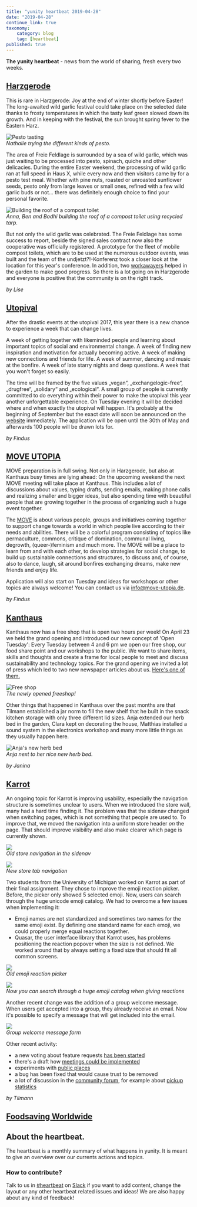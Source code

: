 ```yaml
---
title: "yunity heartbeat 2019-04-28"
date: "2019-04-28"
continue_link: true
taxonomy:
    category: blog
    tag: [heartbeat]
published: true
---
```


**The yunity heartbeat** - news from the world of sharing, fresh every two weeks.

## [Harzgerode](http://freiefeldlage.de/)

This is rare in Harzgerode: Joy at the end of winter shortly before Easter! The long-awaited wild garlic festival could take place on the selected date thanks to frosty temperatures in which the tasty leaf green slowed down its growth. And in keeping with the festival, the sun brought spring fever to the Eastern Harz.

![Pesto tasting](pestoTasting.jpg)<br>
_Nathalie trying the different kinds of pesto._

The area of Freie Feldlage is surrounded by a sea of wild garlic, which was just waiting to be processed into pesto, spinach, quiche and other delicacies. During the entire Easter weekend, the processing of wild garlic ran at full speed in Haus X, while every now and then visitors came by for a pesto test meal. Whether with pine nuts, roasted or unroasted sunflower seeds, pesto only from large leaves or small ones, refined with a few wild garlic buds or not... there was definitely enough choice to find your personal favorite.

![Building the roof of a compost toilet](toiletTarp.jpg)<br>
_Anna, Ben and Bodhi building the roof of a compost toilet using recycled tarp._

But not only the wild garlic was celebrated. The Freie Feldlage has some success to report, beside the signed sales contract now also the cooperative was officially registered. A prototype for the fleet of mobile compost toilets, which are to be used at the numerous outdoor events, was built and the team of the undjetzt?!-Konferenz took a closer look at the location for this year's conference. In addition, two [workawayers](https://www.workaway.info/831333237576-en.html) helped in the garden to make good progress. So there is a lot going on in Harzgerode and everyone is positive that the community is on the right track.

_by Lise_

## [Utopival](utopival.de)

After the drastic events at the utopival 2017, this year there is a new chance to experience a week that can change lives.

A week of getting together with likeminded people and learning about important topics of social and environmental change. A week of finding new inspiration and motivation for actually becoming active. A week of making new connections and friends for life. A week of summer, dancing and music at the bonfire. A week of late starry nights and deep questions. A week that you won't forget so easily.

The time will be framed by the five values „vegan“, „exchangelogic-free“, „drugfree“, „solidary“ and „ecological“.
A small group of people is currently committed to do everything within their power to make the utopival this year another unforgettable experience. On Tuesday evening it will be decided where and when exactly the utopival will happen. It's probably at the beginning of September but the exact date will soon be announced on the [website](utopival.de) immediately. The application will be open until the 30th of May and afterwards 100 people will be drawn lots for.

_by Findus_

## [MOVE UTOPIA](https://move-utopia.de/)

MOVE preparation is in full swing. Not only in Harzgerode, but also at Kanthaus busy times are lying ahead: On the upcoming weekend the next MOVE meeting will take place at Kanthaus. This includes a lot of discussions about values, typing drafts, sending emails, making phone calls and realizing smaller and bigger ideas, but also spending time with beautiful people that are growing together in the process of organizing such a huge event together.

The [MOVE](move-utopia.de) is about various people, groups and initiatives coming together to support change towards a world in which people live according to their needs and abilities. There will be a colorful program consisting of topics like permaculture, commons, critique of domination, communal living, degrowth, (queer-)feminism and much more. The MOVE will be a place to learn from and with each other, to develop strategies for social change, to build up sustainable connections and structures, to discuss and, of course, also to dance, laugh, sit around bonfires exchanging dreams, make new friends and enjoy life.

Application will also start on Tuesday and ideas for workshops or other topics are always welcome! You can contact us via info@move-utopia.de.

_by Findus_

## [Kanthaus](https://kanthaus.online)

Kanthaus now has a free shop that is open two hours per week! On April 23 we held the grand opening and introduced our new concept of 'Open Tuesday': Every Tuesday between 4 and 6 pm we open our free shop, our food share point and our workshops to the public. We want to share items, skills and thoughts and create a frame for local people to meet and discuss sustainability and technology topics. For the grand opening we invited a lot of press which led to two new newspaper articles about us. [Here's one of them.](https://kanthaus.online/de/about/press/2019-04-24_wln-freeshop)

![Free shop](freeshop.jpg)<br>
_The newly opened freeshop!_

Other things that happened in Kanthaus over the past months are that Tilmann established a jar norm to fill the new shelf that he built in the snack kitchen storage with only three different lid sizes. Anja extended our herb bed in the garden, Clara kept on decorating the house, Matthias installed a sound system in the electronics workshop and many more little things as they usually happen here.

![Anja's new herb bed](anjaHerbs.jpg)<br>
_Anja next to her nice new herb bed._

_by Janina_

## [Karrot](https://karrot.world)

An ongoing topic for Karrot is improving usability, especially the navigation structure is sometimes unclear to users. When we introduced the store wall, many had a hard time finding it. The problem was that the sidenav changed when switching pages, which is not something that people are used to.
To improve that, we moved the navigation into a uniform store header _on_ the page. That should improve visibility and also make clearer which page is currently shown.

![](karrot-store-navigation.png)<br>
_Old store navigation in the sidenav_

![](https://user-images.githubusercontent.com/4410802/56653712-8ab4ba80-668e-11e9-8249-f2ab8ff1a41c.png)<br>
_New store tab navigation_

Two students from the University of Michigan worked on Karrot as part of their final assignment. They chose to improve the emoji reaction picker. Before, the picker only showed 5 selected emoji. Now, users can search through the huge unicode emoji catalog.
We had to overcome a few issues when implementing it:
- Emoji names are not standardized and sometimes two names for the same emoji exist. By defining one standard name for each emoji, we could properly merge equal reactions together.
- Quasar, the user interface library that Karrot uses, has problems positioning the reaction popover when the size is not defined. We worked around that by always setting a fixed size that should fit all common screens.

![](https://user-images.githubusercontent.com/4410802/43389579-5898289a-93ec-11e8-8acd-fdcfb4e935b8.png)<br>
_Old emoji reaction picker_

![](karrot-reactions.png?resize=300)<br>
_Now you can search through a huge emoji catalog when giving reactions_

Another recent change was the addition of a group welcome message. When users get accepted into a group, they already receive an email. Now it's possible to specify a message that will get included into the email.

![](https://user-images.githubusercontent.com/1835675/55658864-861f8380-57ff-11e9-8e84-0326defca298.png)<br>
_Group welcome message form_

Other recent activity:
- a new voting about feature requests [has been started](https://community.foodsaving.world/t/collecting-and-voting-on-feature-requests-summer-2019/268)
- there's a draft how [meetings could be implemented](https://github.com/yunity/karrot-frontend/pull/1450)
- experiments with [public places](https://github.com/yunity/karrot-frontend/pull/1449)
- a bug has been fixed that would cause trust to be removed
- a lot of discussion in the [community forum](https://community.foodsaving.world), for example about [pickup statistics](https://community.foodsaving.world/t/statistics-about-the-amount-of-saved-food/85/12)

_by Tilmann_


## [Foodsaving Worldwide](https://foodsaving.world)

## About the heartbeat.
The heartbeat is a monthly summary of what happens in yunity. It is meant to give an overview over our currents actions and topics.

### How to contribute?
Talk to us in [#heartbeat](https://yunity.slack.com/messages/heartbeat/) on [Slack](https://slackin.yunity.org) if you want to add content, change the layout or any other heartbeat related issues and ideas! We are also happy about any kind of feedback!
